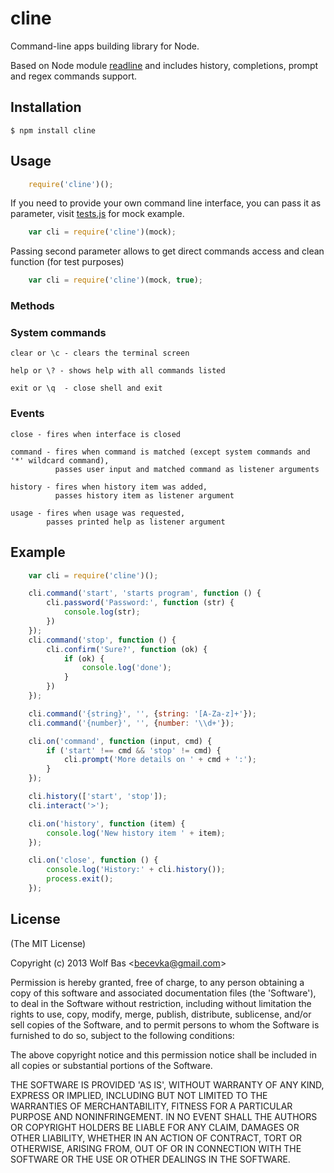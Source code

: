cline
=====

Command-line apps building library for Node.

Based on Node module [readline](http://nodejs.org/api/readline.html) and includes history, completions, prompt
and regex commands support.

## Installation

    $ npm install cline

## Usage

```js
    require('cline')();
```

  If you need to provide your own command line interface,
  you can pass it as parameter, visit [tests.js]( https://github.com/kucoe/cline/blob/master/tests.js) for mock example.

```js
    var cli = require('cline')(mock);
```

  Passing second parameter allows to get direct commands access and clean function (for test purposes)

```js
    var cli = require('cline')(mock, true);
```

### Methods



### System commands

    clear or \c - clears the terminal screen

    help or \? - shows help with all commands listed

    exit or \q  - close shell and exit

### Events

    close - fires when interface is closed

    command - fires when command is matched (except system commands and '*' wildcard command),
              passes user input and matched command as listener arguments

    history - fires when history item was added,
              passes history item as listener argument

    usage - fires when usage was requested,
            passes printed help as listener argument


## Example

```js
    var cli = require('cline')();

    cli.command('start', 'starts program', function () {
        cli.password('Password:', function (str) {
            console.log(str);
        })
    });
    cli.command('stop', function () {
        cli.confirm('Sure?', function (ok) {
            if (ok) {
                console.log('done');
            }
        })
    });

    cli.command('{string}', '', {string: '[A-Za-z]+'});
    cli.command('{number}', '', {number: '\\d+'});

    cli.on('command', function (input, cmd) {
        if ('start' !== cmd && 'stop' != cmd) {
            cli.prompt('More details on ' + cmd + ':');
        }
    });

    cli.history(['start', 'stop']);
    cli.interact('>');

    cli.on('history', function (item) {
        console.log('New history item ' + item);
    });

    cli.on('close', function () {
        console.log('History:' + cli.history());
        process.exit();
    });
```


## License

(The MIT License)

Copyright (c) 2013 Wolf Bas &lt;becevka@gmail.com&gt;

Permission is hereby granted, free of charge, to any person obtaining
a copy of this software and associated documentation files (the
'Software'), to deal in the Software without restriction, including
without limitation the rights to use, copy, modify, merge, publish,
distribute, sublicense, and/or sell copies of the Software, and to
permit persons to whom the Software is furnished to do so, subject to
the following conditions:

The above copyright notice and this permission notice shall be
included in all copies or substantial portions of the Software.

THE SOFTWARE IS PROVIDED 'AS IS', WITHOUT WARRANTY OF ANY KIND,
EXPRESS OR IMPLIED, INCLUDING BUT NOT LIMITED TO THE WARRANTIES OF
MERCHANTABILITY, FITNESS FOR A PARTICULAR PURPOSE AND NONINFRINGEMENT.
IN NO EVENT SHALL THE AUTHORS OR COPYRIGHT HOLDERS BE LIABLE FOR ANY
CLAIM, DAMAGES OR OTHER LIABILITY, WHETHER IN AN ACTION OF CONTRACT,
TORT OR OTHERWISE, ARISING FROM, OUT OF OR IN CONNECTION WITH THE
SOFTWARE OR THE USE OR OTHER DEALINGS IN THE SOFTWARE.
